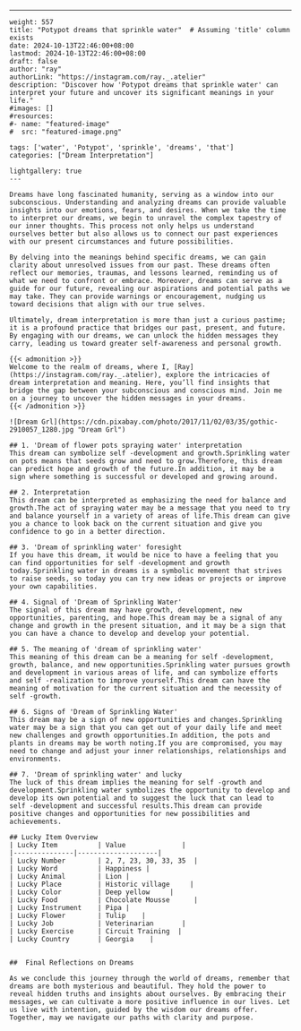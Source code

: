 ---
    weight: 557
    title: "Potypot dreams that sprinkle water"  # Assuming 'title' column exists
    date: 2024-10-13T22:46:00+08:00
    lastmod: 2024-10-13T22:46:00+08:00
    draft: false
    author: "ray"
    authorLink: "https://instagram.com/ray._.atelier"
    description: "Discover how 'Potypot dreams that sprinkle water' can interpret your future and uncover its significant meanings in your life."
    #images: []
    #resources:
    #- name: "featured-image"
    #  src: "featured-image.png"
    
    tags: ['water', 'Potypot', 'sprinkle', 'dreams', 'that']
    categories: ["Dream Interpretation"]
    
    lightgallery: true
    ---
    
    Dreams have long fascinated humanity, serving as a window into our subconscious. Understanding and analyzing dreams can provide valuable insights into our emotions, fears, and desires. When we take the time to interpret our dreams, we begin to unravel the complex tapestry of our inner thoughts. This process not only helps us understand ourselves better but also allows us to connect our past experiences with our present circumstances and future possibilities.
    
    By delving into the meanings behind specific dreams, we can gain clarity about unresolved issues from our past. These dreams often reflect our memories, traumas, and lessons learned, reminding us of what we need to confront or embrace. Moreover, dreams can serve as a guide for our future, revealing our aspirations and potential paths we may take. They can provide warnings or encouragement, nudging us toward decisions that align with our true selves.
    
    Ultimately, dream interpretation is more than just a curious pastime; it is a profound practice that bridges our past, present, and future. By engaging with our dreams, we can unlock the hidden messages they carry, leading us toward greater self-awareness and personal growth.
    
    {{< admonition >}}
    Welcome to the realm of dreams, where I, [Ray](https://instagram.com/ray._.atelier), explore the intricacies of dream interpretation and meaning. Here, you’ll find insights that bridge the gap between your subconscious and conscious mind. Join me on a journey to uncover the hidden messages in your dreams.
    {{< /admonition >}}
    
    ![Dream Grl](https://cdn.pixabay.com/photo/2017/11/02/03/35/gothic-2910057_1280.jpg "Dream Grl")
    
    ## 1. 'Dream of flower pots spraying water' interpretation
    This dream can symbolize self -development and growth.Sprinkling water on pots means that seeds grow and need to grow.Therefore, this dream can predict hope and growth of the future.In addition, it may be a sign where something is successful or developed and growing around.
    
    ## 2. Interpretation
    This dream can be interpreted as emphasizing the need for balance and growth.The act of spraying water may be a message that you need to try and balance yourself in a variety of areas of life.This dream can give you a chance to look back on the current situation and give you confidence to go in a better direction.
    
    ## 3. 'Dream of sprinkling water' foresight
    If you have this dream, it would be nice to have a feeling that you can find opportunities for self -development and growth today.Sprinkling water in dreams is a symbolic movement that strives to raise seeds, so today you can try new ideas or projects or improve your own capabilities.
    
    ## 4. Signal of 'Dream of Sprinkling Water'
    The signal of this dream may have growth, development, new opportunities, parenting, and hope.This dream may be a signal of any change and growth in the present situation, and it may be a sign that you can have a chance to develop and develop your potential.
    
    ## 5. The meaning of 'dream of sprinkling water'
    This meaning of this dream can be a meaning for self -development, growth, balance, and new opportunities.Sprinkling water pursues growth and development in various areas of life, and can symbolize efforts and self -realization to improve yourself.This dream can have the meaning of motivation for the current situation and the necessity of self -growth.
    
    ## 6. Signs of 'Dream of Sprinkling Water'
    This dream may be a sign of new opportunities and changes.Sprinkling water may be a sign that you can get out of your daily life and meet new challenges and growth opportunities.In addition, the pots and plants in dreams may be worth noting.If you are compromised, you may need to change and adjust your inner relationships, relationships and environments.
    
    ## 7. 'Dream of sprinkling water' and lucky
    The luck of this dream implies the meaning for self -growth and development.Sprinkling water symbolizes the opportunity to develop and develop its own potential and to suggest the luck that can lead to self -development and successful results.This dream can provide positive changes and opportunities for new possibilities and achievements.
    
    ## Lucky Item Overview
    | Lucky Item          | Value              |
    |---------------|--------------------|
    | Lucky Number        | 2, 7, 23, 30, 33, 35  |
    | Lucky Word          | Happiness |
    | Lucky Animal        | Lion |
    | Lucky Place         | Historic village     |
    | Lucky Color         | Deep yellow     |
    | Lucky Food          | Chocolate Mousse      |
    | Lucky Instrument    | Pipa |
    | Lucky Flower        | Tulip    |
    | Lucky Job           | Veterinarian       |
    | Lucky Exercise      | Circuit Training  |
    | Lucky Country       | Georgia    |
    
    
    ##  Final Reflections on Dreams
    
    As we conclude this journey through the world of dreams, remember that dreams are both mysterious and beautiful. They hold the power to reveal hidden truths and insights about ourselves. By embracing their messages, we can cultivate a more positive influence in our lives. Let us live with intention, guided by the wisdom our dreams offer. Together, may we navigate our paths with clarity and purpose.
    